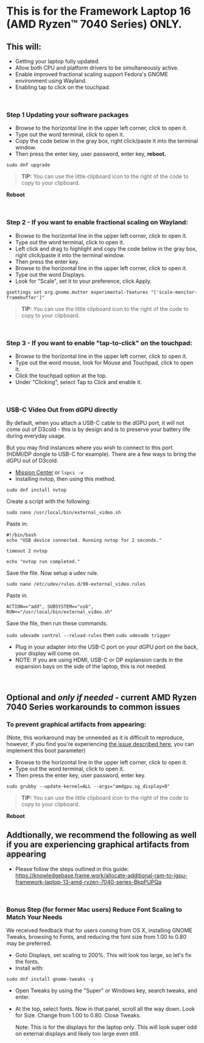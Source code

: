 # This is for the Framework Laptop 16 (AMD Ryzen™ 7040 Series) ONLY.

## This will:

- Getting  your laptop fully updated.
- Allow both CPU and platform drivers to be simultaneously active.
- Enable improved fractional scaling support Fedora's GNOME environment using Wayland.
- Enabling tap to click on the touchpad.

&nbsp;
&nbsp;
&nbsp;

### Step 1 Updating your software packages

- Browse to the horizontal line in the upper left corner, click to open it.
- Type out the word terminal, click to open it.
- Copy the code below in the gray box, right click/paste it into the terminal window.
- Then press the enter key, user password, enter key, **reboot.**


```
sudo dnf upgrade
```
> **TIP:** You can use the little clipboard icon to the right of the code to copy to your clipboard.


**Reboot**

&nbsp;
&nbsp;
&nbsp;


### Step 2 - If you want to enable fractional scaling on Wayland:

- Browse to the horizontal line in the upper left corner, click to open it.
- Type out the word terminal, click to open it.
- Left click and drag to highlight and copy the code below in the gray box, right click/paste it into the terminal window.
- Then press the enter key.
- Browse to the horizontal line in the upper left corner, click to open it.
- Type out the word Displays.
- Look for "Scale", set it to your preference, click Apply.


```
gsettings set org.gnome.mutter experimental-features "['scale-monitor-framebuffer']"
```
> **TIP:** You can use the little clipboard icon to the right of the code to copy to your clipboard.

&nbsp;
&nbsp;
&nbsp;
### Step 3 -  If you want to enable "tap-to-click" on the touchpad:

- Browse to the horizontal line in the upper left corner, click to open it.
- Type out the word mouse, look for Mouse and Touchpad, click to open it.
- Click the touchpad option at the top.
- Under "Clicking", select Tap to Click and enable it.
  
&nbsp;
&nbsp;
&nbsp;

### USB-C Video Out from dGPU directly

By default, when you attach a USB-C cable to the dGPU port, it will not come out of D3cold - this is by design and is to preserve your battery life during everyday usage.

But you may find instances where you wish to connect to this port (HDMI/DP dongle to USB-C for example). There are a few ways to bring the dGPU out of D3cold.

- [Mission Center](https://missioncenter.io/) or ``lspci -v``
- Installing nvtop, then using this method.

```
sudo dnf install nvtop
```
Create a script with the following:

```
sudo nano /usr/local/bin/external_video.sh
```
Paste in:

```
#!/bin/bash
echo "USB device connected. Running nvtop for 2 seconds."

timeout 2 nvtop

echo "nvtop run completed."
```
Save the file. Now setup a udev rule.
```
sudo nano /etc/udev/rules.d/99-external_video.rules
```

Paste in.

```
ACTION=="add", SUBSYSTEM=="usb", RUN+="/usr/local/bin/external_video.sh"
```

Save the file, then run these commands.

``sudo udevadm control --reload-rules``
then
``sudo udevadm trigger``

- Plug in your adapter into the USB-C port on your dGPU port on the back, your display will come on.
- NOTE: If you are using HDMI, USB-C or DP explansion cards in the expansion bays on the side of the laptop, this is not needed.

&nbsp;
&nbsp;
&nbsp;

## Optional and *only if needed* - current AMD Ryzen 7040 Series workarounds to common issues

### To prevent graphical artifacts from appearing:
(Note, this workaround may be unneeded as it is difficult to reproduce, however, if you find you're experiencing [the issue described here](https://bugzilla.redhat.com/show_bug.cgi?id=2247154#c3), you can implement this boot parameter)


- Browse to the horizontal line in the upper left corner, click to open it.
- Type out the word terminal, click to open it.
- Then press the enter key, user password, enter key.

```
sudo grubby --update-kernel=ALL --args="amdgpu.sg_display=0"
```
> **TIP:** You can use the little clipboard icon to the right of the code to copy to your clipboard.


**Reboot**

## Addtionally, we recommend the following as well if you are experiencing graphical artifacts from appearing

- Please follow the steps outlined in this guide:
  https://knowledgebase.frame.work/allocate-additional-ram-to-igpu-framework-laptop-13-amd-ryzen-7040-series-BkpPUPQa

&nbsp;
&nbsp;
&nbsp;
### Bonus Step (for former Mac users) Reduce Font Scaling to Match Your Needs

We received feedback that for users coming from OS X, installing GNOME Tweaks, browsing to Fonts, and reducing the font size from 1.00 to 0.80 may be preferred. 

- Goto Displays, set scaling to 200%. This will look too large, so let's fix the fonts.
- Install with:
  
```
sudo dnf install gnome-tweaks -y
```

- Open Tweaks by using the "Super" or Windows key, search tweaks, and enter.

- At the top, select fonts. Now in that panel, scroll all the way down. Look for Size. Change from 1.00 to 0.80. Close Tweaks.

  Note: This is for the displays for the laptop only. This will look super odd on external displays and likely too large even still.

&nbsp;
&nbsp;
&nbsp;

